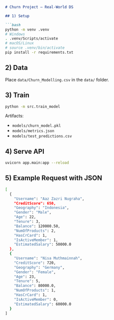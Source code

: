 ````md
# Churn Project – Real-World DS

## 1) Setup

```bash
python -m venv .venv
# Windows
. .venv/Scripts/activate
# macOS/Linux
# source .venv/bin/activate
pip install -r requirements.txt
````

## 2) Data

Place `data/Churn_Modelling.csv` in the `data/` folder.

## 3) Train

```bash
python -m src.train_model
```

Artifacts:

- `models/churn_model.pkl`
- `models/metrics.json`
- `models/test_predictions.csv`

## 4) Serve API

```bash
uvicorn app.main:app --reload
```

## 5) Example Request with JSON

```bash
[
  {
    "Username": "Aaz Zazri Nugraha",
    "CreditScore": 650,
    "Geography": "Indonesia",
    "Gender": "Male",
    "Age": 22,
    "Tenure": 3,
    "Balance": 120000.50,
    "NumOfProducts": 2,
    "HasCrCard": 1,
    "IsActiveMember": 1,
    "EstimatedSalary": 50000.0
  },
  {
    "Username": "Nisa Muthmainnah",
    "CreditScore": 720,
    "Geography": "Germany",
    "Gender": "Female",
    "Age": 23,
    "Tenure": 5,
    "Balance": 80000.0,
    "NumOfProducts": 1,
    "HasCrCard": 1,
    "IsActiveMember": 0,
    "EstimatedSalary": 60000.0
  }
]

```